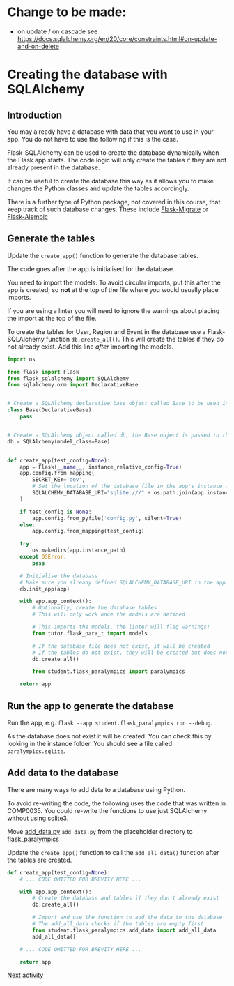 # Change to be made:
- on update / on cascade see https://docs.sqlalchemy.org/en/20/core/constraints.html#on-update-and-on-delete

# Creating the database with SQLAlchemy

## Introduction

You may already have a database with data that you want to use in your app. You do not have to use the following if this
is the case.

Flask-SQLAlchemy can be used to create the database dynamically when the Flask app starts. The code logic will only
create the tables if they are not already present in the database.

It can be useful to create the database this way as it allows you to make changes the Python classes and update the
tables accordingly.

There is a further type of Python package, not covered in this course, that keep track of such database changes. These
include [Flask-Migrate](https://flask-migrate.readthedocs.io/en/stable/)
or [Flask-Alembic](https://flask-alembic.readthedocs.io/en/stable/)

## Generate the tables

Update the `create_app()` function to generate the database tables.

The code goes after the app is initialised for the database.

You need to import the models. To avoid circular imports, put this after the app is created; so **not** at the top of
the
file where you would usually place imports.

If you are using a linter you will need to ignore the warnings about placing the import at the top of the file.

To create the tables for User, Region and Event in the database use a Flask-SQLAlchemy function `db.create_all()`. This
will create the tables if they do not already exist. Add this line _after_ importing the models.

```python
import os

from flask import Flask
from flask_sqlalchemy import SQLAlchemy
from sqlalchemy.orm import DeclarativeBase


# Create a SQLAlchemy declarative base object called Base to be used in the models (Python classes)
class Base(DeclarativeBase):
    pass


# Create a SQLAlchemy object called db, the Base object is passed to the SQLAlchemy object
db = SQLAlchemy(model_class=Base)


def create_app(test_config=None):
    app = Flask(__name__, instance_relative_config=True)
    app.config.from_mapping(
        SECRET_KEY='dev',
        # Set the location of the database file in the app's instance folder
        SQLALCHEMY_DATABASE_URI="sqlite:///" + os.path.join(app.instance_path, 'paralympics.db'),
    )

    if test_config is None:
        app.config.from_pyfile('config.py', silent=True)
    else:
        app.config.from_mapping(test_config)

    try:
        os.makedirs(app.instance_path)
    except OSError:
        pass

    # Initialise the database
    # Make sure you already defined SQLALCHEMY_DATABASE_URI in the app.config
    db.init_app(app)

    with app.app_context():
        # Optionally, create the database tables
        # This will only work once the models are defined

        # This imports the models, the linter will flag warnings!
        from tutor.flask_para_t import models

        # If the database file does not exist, it will be created
        # If the tables do not exist, they will be created but does not overwrite or update existing tables
        db.create_all()

        from student.flask_paralympics import paralympics

    return app
```

## Run  the app to generate the database

Run the app, e.g. `flask --app student.flask_paralympics run --debug`.

As the database does not exist it will be created. You can check this by looking in the instance folder. You should see
a file called `paralympics.sqlite`.

## Add data to the database

There are many ways to add data to a database using Python.

To avoid re-writing the code, the following uses the code that was written in COMP0035. You could re-write the functions
to use just SQLAlchemy without using sqlite3.

Move [add_data.py](../../src/student/placeholder/add_data.py) `add_data.py` from the placeholder directory to [flask_paralympics](../../src/student/flask_paralympics)

Update the `create_app()` function to call the `add_all_data()` function after the tables are created.

```python
def create_app(test_config=None):
    # ... CODE OMITTED FOR BREVITY HERE ...

    with app.app_context():
        # Create the database and tables if they don't already exist
        db.create_all()

        # Import and use the function to add the data to the database
        # The add_all_data checks if the tables are empty first
        from student.flask_paralympics.add_data import add_all_data
        add_all_data()

    # ... CODE OMITTED FOR BREVITY HERE ...    

    return app
```

[Next activity](7-6-queries.md)